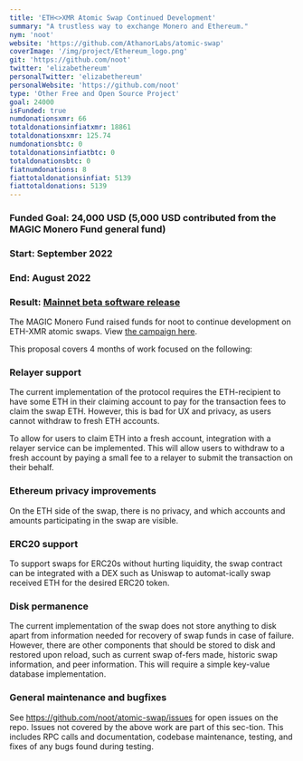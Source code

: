 ```yaml
---
title: 'ETH<>XMR Atomic Swap Continued Development'
summary: "A trustless way to exchange Monero and Ethereum."
nym: 'noot'
website: 'https://github.com/AthanorLabs/atomic-swap'
coverImage: '/img/project/Ethereum_logo.png'
git: 'https://github.com/noot'
twitter: 'elizabethereum'
personalTwitter: 'elizabethereum'
personalWebsite: 'https://github.com/noot'
type: 'Other Free and Open Source Project'
goal: 24000
isFunded: true
numdonationsxmr: 66
totaldonationsinfiatxmr: 18861
totaldonationsxmr: 125.74
numdonationsbtc: 0
totaldonationsinfiatbtc: 0
totaldonationsbtc: 0
fiatnumdonations: 8
fiattotaldonationsinfiat: 5139
fiattotaldonations: 5139
---
```

### Funded Goal: 24,000 USD (5,000 USD contributed from the MAGIC Monero Fund general fund)
### Start: September 2022
### End: August 2022
### Result: [Mainnet beta software release](https://reddit.com/r/Monero/comments/1382rva/ethxmr_atomic_swap_beta_release/)

The MAGIC Monero Fund raised funds for noot to continue development on ETH-XMR atomic swaps. View [the campaign here](https://www.gofundme.com/f/noot-ethxmr-atomic-swap-development-4-months).

This proposal covers 4 months of work focused on the following:

### Relayer support

The current implementation of the protocol requires the ETH-recipient to have some ETH in their claiming account to pay for the transaction fees to claim the swap ETH. However, this is bad for UX and privacy, as users cannot withdraw to fresh ETH accounts.

To allow for users to claim ETH into a fresh account, integration with a relayer service can be implemented. This will allow users to withdraw to a fresh account by paying a small fee to a relayer to submit the transaction on their behalf.

### Ethereum privacy improvements

On the ETH side of the swap, there is no privacy, and which accounts and amounts participating in the swap are visible.

### ERC20 support

To support swaps for ERC20s without hurting liquidity, the swap contract can be integrated with a DEX such as Uniswap to automat-ically swap received ETH for the desired ERC20 token.

### Disk permanence

The current implementation of the swap does not store anything to disk apart from information needed for recovery of swap funds in case of failure. However, there are other components that should be stored to disk and restored upon reload, such as current swap of-fers made, historic swap information, and peer information. This will require a simple key-value database implementation.

### General maintenance and bugfixes

See https://github.com/noot/atomic-swap/issues for open issues on the repo. Issues not covered by the above work are part of this sec-tion. This includes RPC calls and documentation, codebase maintenance, testing, and fixes of any bugs found during testing.



